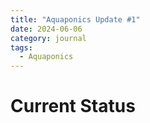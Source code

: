 ```yaml
---
title: "Aquaponics Update #1"
date: 2024-06-06
category: journal
tags: 
  - Aquaponics
---
```


# Current Status
